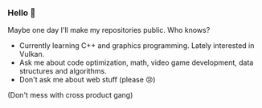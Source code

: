 
<!--
**yerkko/yerkko** is a ✨ _special_ ✨ repository because its `README.md` (this file) appears on your GitHub profile.

Here are some ideas to get you started:

- 🔭 I’m currently working on ...
- 🌱 I’m currently learning ...
- 👯 I’m looking to collaborate on ...
- 🤔 I’m looking for help with ...
- 💬 Ask me about ...
- 📫 How to reach me: ...
- 😄 Pronouns: ...
- ⚡ Fun fact: ...
-->

### Hello 🐧

Maybe one day I'll make my repositories public. Who knows? 

* Currently learning C++ and graphics programming. Lately interested in Vulkan.
* Ask me about code optimization, math, video game development, data structures and algorithms.
* Don't ask me about web stuff (please 😢)

(Don't mess with cross product gang)
